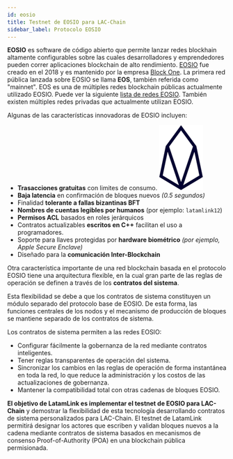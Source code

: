 ```yaml
---
id: eosio
title: Testnet de EOSIO para LAC-Chain
sidebar_label: Protocolo EOSIO
---
```


**EOSIO** es software de código abierto que permite lanzar redes blockhain altamente configurables sobre las cuales desarrolladores y emprendedores pueden correr aplicaciones blockchain de alto rendimiento. [EOSIO](https://eos.io) fue creado en el 2018 y es mantenido por la empresa [Block One](https://block.one).  La primera red pública lanzada sobre EOSIO se llama **EOS**, también referida como "mainnet". EOS es una de múltiples redes blockchain públicas actualmente utilizado EOSIO. Puede ver la siguiente [lista de redes EOSIO](redes-eosio.md). También existen múltiples redes privadas que actualmente utilizan EOSIO.

Algunas de las características innovadoras de EOSIO incluyen:

- **Trasacciones gratuitas** con limites de consumo.
[![EOSIO Github](/img/eosio-logo.png#right)](https://github.com/eosio)
- **Baja latencia** en confirmación de bloques nuevos  *(0.5 segundos)*
- Finalidad **tolerante a fallas bizantinas BFT**
- **Nombres de cuentas legibles por humanos** (por ejemplo: `latamlink12`)
- **Permisos ACL** basados en roles jerárquicos
- Contratos actualizables **escritos en C++** facilitan el uso a programadores.
- Soporte para llaves protegidas por **hardware biométrico** *(por ejemplo, Apple Secure Enclave)*
- Diseñado para la **comunicación Inter-Blockchain**

Otra característica importante de una red blockchain basada en el protocolo EOSIO tiene una arquitectura flexible, en la cual gran parte de las reglas de operación se definen a través de los **contratos del sistema**. 

Esta flexibilidad se debe a que los contratos de sistema constituyen un módulo separado del protocolo base de EOSIO. De esta forma, las funciones centrales de los nodos y el mecanismo de producción de  bloques se mantiene separado de los contratos de sistema.

Los contratos de sistema permiten a las redes EOSIO:

- Configurar fácilmente la gobernanza de la red mediante contratos inteligentes.
- Tener reglas transparentes de operación del sistema.
- Sincronizar los cambios en las reglas de operación de forma instantánea en toda la red, lo que reduce la administración y los costos de las actualizaciones de gobernanza.
- Mantener la compatibilidad total con otras cadenas de bloques EOSIO.


**El objetivo de LatamLink es implementar el testnet de EOSIO para LAC-Chain** y demostrar la flexibilidad de esta tecnología desarrollando contratos de sistema personalizados para LAC-Chain. El testnet de LatamLink permitirá designar los actores que escriben y validan bloques nuevos a la cadena mediante contratos de sistema basados en mecanismos de consenso  Proof-of-Authority (POA) en una blockchain pública permisionada.
